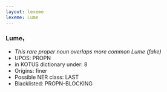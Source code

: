 ```yaml
---
layout: lexeme
lexeme: Lume
---
```


###  Lume₁

* _This rare proper noun overlaps more common *Lume* (fake)_
* UPOS:  PROPN
* in KOTUS dictionary under:  8
* Origins: finer 
* Possible NER class:  LAST
* Blacklisted:  PROPN-BLOCKING

